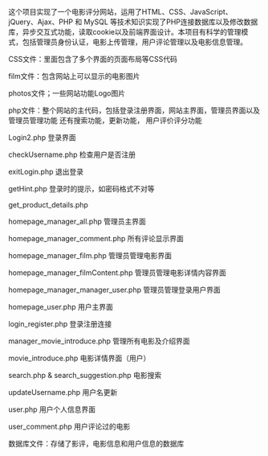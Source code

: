 这个项目实现了一个电影评分网站，运用了HTML、CSS、JavaScript、jQuery、Ajax、PHP 和 MySQL 等技术知识实现了PHP连接数据库以及修改数据库，异步交互式功能，读取cookie以及前端界面设计。本项目有科学的管理模式，包括管理员身份认证，电影上传管理，用户评论管理以及电影信息管理。

CSS文件：里面包含了多个界面的页面布局等CSS代码

film文件：包含网站上可以显示的电影图片

photos文件；一些网站功能Logo图片

php文件：整个网站的主代码，包括登录注册界面，网站主界面，管理员界面以及管理员管理功能 还有搜索功能，更新功能， 用户评价评分功能

Login2.php 登录界面

checkUsername.php 检查用户是否注册

exitLogin.php 退出登录

getHint.php 登录时的提示，如密码格式不对等

get_product_details.php 

homepage_manager_all.php 管理员主界面

homepage_manager_comment.php 所有评论显示界面

homepage_manager_film.php 管理员管理电影界面

homepage_manager_filmContent.php 管理员管理电影详情内容界面

homepage_manager_manager_user.php 管理员管理登录用户界面

homepage_user.php 用户主界面

login_register.php 登录注册连接

manager_movie_introduce.php 管理所有电影及介绍界面

movie_introduce.php 电影详情界面（用户）

search.php & search_suggestion.php 电影搜索

updateUsername.php 用户名更新

user.php 用户个人信息界面

user_comment.php 用户评论过的电影

数据库文件：存储了影评，电影信息和用户信息的数据库


